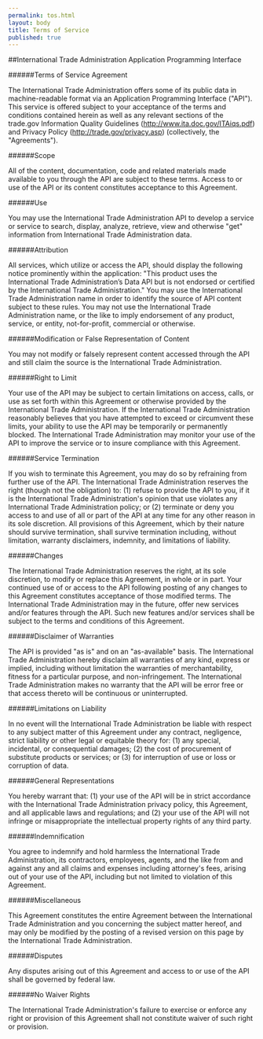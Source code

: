 ```yaml
---
permalink: tos.html
layout: body
title: Terms of Service
published: true
---
```


##International Trade Administration Application Programming Interface 

######Terms of Service Agreement

The International Trade Administration offers some of its public data in machine-readable format via an Application Programming Interface ("API"). This service is offered subject to your acceptance of the terms and conditions contained herein as well as any relevant sections of the trade.gov Information Quality Guidelines (http://www.ita.doc.gov/ITAiqs.pdf) and Privacy Policy (http://trade.gov/privacy.asp) (collectively, the "Agreements").

######Scope

All of the content, documentation, code and related materials made available to you through the API are subject to these terms. Access to or use of the API or its content constitutes acceptance to this Agreement.

######Use

You may use the International Trade Administration API to develop a service or service to search, display, analyze, retrieve, view and otherwise "get" information from International Trade Administration data.

######Attribution

All services, which utilize or access the API, should display the following notice prominently within the application: "This product uses the International Trade Administration’s Data API but is not endorsed or certified by the International Trade Administration." You may use the International Trade Administration name in order to identify the source of API content subject to these rules. You may not use the International Trade Administration name, or the like to imply endorsement of any product, service, or entity, not-for-profit, commercial or otherwise.

######Modification or False Representation of Content

You may not modify or falsely represent content accessed through the API and still claim the source is the International Trade Administration.

######Right to Limit

Your use of the API may be subject to certain limitations on access, calls, or use as set forth within this Agreement or otherwise provided by the International Trade Administration. If the International Trade Administration reasonably believes that you have attempted to exceed or circumvent these limits, your ability to use the API may be temporarily or permanently blocked. The International Trade Administration may monitor your use of the API to improve the service or to insure compliance with this Agreement.

######Service Termination

If you wish to terminate this Agreement, you may do so by refraining from further use of the API. The International Trade Administration reserves the right (though not the obligation) to: (1) refuse to provide the API to you, if it is the International Trade Administration's opinion that use violates any International Trade Administration policy; or (2) terminate or deny you access to and use of all or part of the API at any time for any other reason in its sole discretion. All provisions of this Agreement, which by their nature should survive termination, shall survive termination including, without limitation, warranty disclaimers, indemnity, and limitations of liability.

######Changes

The International Trade Administration reserves the right, at its sole discretion, to modify or replace this Agreement, in whole or in part. Your continued use of or access to the API following posting of any changes to this Agreement constitutes acceptance of those modified terms. The International Trade Administration may in the future, offer new services and/or features through the API. Such new features and/or services shall be subject to the terms and conditions of this Agreement.

######Disclaimer of Warranties

The API is provided "as is" and on an "as-available" basis. The International Trade Administration hereby disclaim all warranties of any kind, express or implied, including without limitation the warranties of merchantability, fitness for a particular purpose, and non-infringement. The International Trade Administration makes no warranty that the API will be error free or that access thereto will be continuous or uninterrupted.

######Limitations on Liability

In no event will the International Trade Administration be liable with respect to any subject matter of this Agreement under any contract, negligence, strict liability or other legal or equitable theory for: (1) any special, incidental, or consequential damages; (2) the cost of procurement of substitute products or services; or (3) for interruption of use or loss or corruption of data.

######General Representations

You hereby warrant that: (1) your use of the API will be in strict accordance with the International Trade Administration privacy policy, this Agreement, and all applicable laws and regulations; and (2) your use of the API will not infringe or misappropriate the intellectual property rights of any third party.

######Indemnification

You agree to indemnify and hold harmless the International Trade Administration, its contractors, employees, agents, and the like from and against any and all claims and expenses including attorney's fees, arising out of your use of the API, including but not limited to violation of this Agreement.

######Miscellaneous

This Agreement constitutes the entire Agreement between the International Trade Administration and you concerning the subject matter hereof, and may only be modified by the posting of a revised version on this page by the International Trade Administration.

######Disputes

Any disputes arising out of this Agreement and access to or use of the API shall be governed by federal law.

######No Waiver Rights

The International Trade Administration's failure to exercise or enforce any right or provision of this Agreement shall not constitute waiver of such right or provision.

